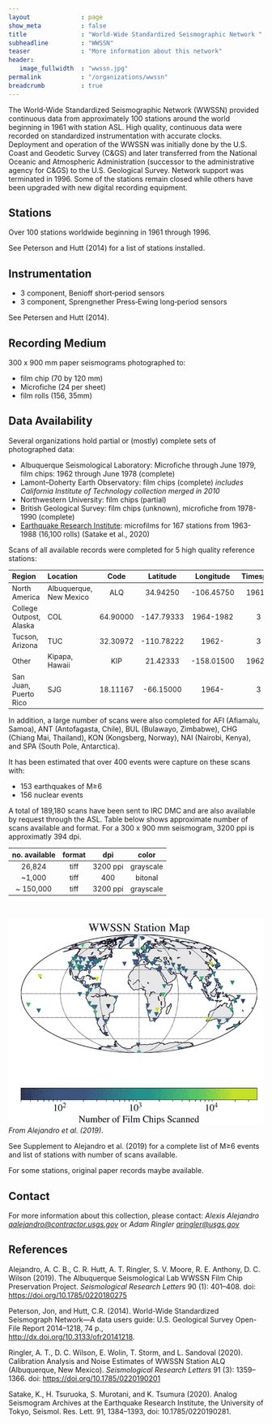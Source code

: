```yaml
---
layout              : page
show_meta           : false
title               : "World-Wide Standardized Seismographic Network "
subheadline         : "WWSSN"
teaser              : "More information about this network"
header:
   image_fullwidth  : "wwssn.jpg"
permalink           : "/organizations/wwssn"
breadcrumb          : true
---
```


The World-Wide Standardized Seismographic Network (WWSSN) provided continuous data from approximately 100 stations around the world beginning in 1961 with station ASL. High quality, continuous data were recorded on standardized instrumentation with accurate clocks. Deployment and operation of the WWSSN was initially done by the U.S. Coast and Geodetic Survey (C&GS) and later transferred from the National Oceanic and Atmospheric Administration (successor to the administrative agency for C&GS) to the U.S. Geological Survey. Network support was terminated in 1996. Some of the stations remain closed while others have been upgraded with new digital recording equipment.


## Stations

Over 100 stations worldwide beginning in 1961 through 1996.

See Peterson and Hutt (2014) for a list of stations installed.

## Instrumentation
* 3 component, Benioff short‐period sensors
* 3 component, Sprengnether Press‐Ewing long‐period sensors

See Petersen and Hutt (2014).


## Recording Medium
300 x 900 mm paper seismograms photographed to:
*	film chip (70 by 120 mm)
*	Microfiche (24 per sheet)
*	film rolls (156, 35mm)

## Data Availability
Several organizations hold partial or (mostly) complete sets of photographed data:
* Albuquerque Seismological Laboratory: Microfiche through June 1979, film chips: 1962 through June 1978 (complete)
* Lamont–Doherty Earth Observatory: film chips (complete) *includes California Institute of Technology collection merged in 2010*
* Northwestern University: film chips (partial)
* British Geological Survey: film chips (unknown), microfiche from 1978-1990 (complete)
* [Earthquake Research Institute](http://wwweic.eri.u-tokyo.ac.jp/wwssn/filmlist.html): microfilms for 167 stations from 1963-1988 (16,100 rolls) (Satake et al., 2020)

Scans of all available records were completed for 5 high quality reference stations:

**Region** | **Location** | **Code** | **Latitude** | **Longitude** | **Timespan** | **Components**
| :--- | :--- | :---: | :---: | :---: | :---: | :---:
North America | Albuquerque, New Mexico |ALQ | 34.94250 | -106.45750| 1961 - | 3
| College Outpost, Alaska | COL | 64.90000 | -147.79333 | 1964-1982 | 3
| Tucson, Arizona |TUC | 32.30972 |-110.78222 | 1962- | 3
Other | Kipapa, Hawaii | KIP| 21.42333| -158.01500| 1962 - | 3
| San Juan, Puerto Rico | SJG | 18.11167 | -66.15000 | 1964- | 3

In addition, a large number of scans were also completed for AFI (Afiamalu, Samoa), ANT (Antofagasta, Chile), BUL (Bulawayo, Zimbabwe), CHG (Chiang Mai, Thailand), KON (Kongsberg, Norway), NAI (Nairobi, Kenya), and SPA (South Pole, Antarctica).

It has been estimated that over 400 events were capture on these scans with:
* 153 earthquakes of M&ge;6
* 156 nuclear events


A total of 189,180 scans have been sent to IRC DMC and are also available by request through the ASL. Table below shows approximate number of scans available and format.
For a 300 x 900 mm seismogram, 3200 ppi is approximatly 394 dpi.

**no. available** | **format** | **dpi** | **color**
| :---: | :---: | :---: | :---:
26,824 | tiff | 3200 ppi  | grayscale
~1,000 | tiff |  400 | bitonal
~ 150,000 | tiff | 3200 ppi | grayscale

<br>

![chips scanned](../images/PreservingHistoricEarthquakeRecords.jpg)
*From Alejandro  et al. (2019)*.

See Supplement to Alejandro et al. (2019) for a complete list of  M&ge;6 events and list of stations with number of scans available.

For some stations, original paper records maybe available.
## Contact
For more information about this collection, please contact: *Alexis Alejandro aalejandro@contractor.usgs.gov* or *Adam Ringler aringler@usgs.gov* 

## References
Alejandro, A. C. B., C. R. Hutt, A. T. Ringler, S. V. Moore, R. E. Anthony, D. C. Wilson (2019). The Albuquerque Seismological Lab WWSSN Film Chip Preservation Project. *Seismological Research Letters* 90 (1): 401–408. doi: https://doi.org/10.1785/0220180275

Peterson, Jon, and Hutt, C.R. (2014). World-Wide Standardized Seismograph Network—A data users guide: U.S. Geological Survey Open-File Report 2014–1218, 74 p.,  
http://dx.doi.org/10.3133/ofr20141218.

Ringler, A. T., D. C. Wilson, E. Wolin, T. Storm, and L. Sandoval (2020). Calibration Analysis and Noise Estimates of WWSSN Station ALQ (Albuquerque, New Mexico). *Seismological Research Letters* 91 (3): 1359–1366. doi: https://doi.org/10.1785/0220190201

Satake, K., H. Tsuruoka, S. Murotani, and K. Tsumura (2020). Analog Seismogram Archives at the Earthquake Research Institute, the
University of Tokyo, Seismol. Res. Lett. 91, 1384–1393, doi: 10.1785/0220190281.
